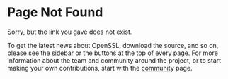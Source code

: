 # Page Not Found

Sorry, but the link you gave does not exist.

To get the latest news about OpenSSL, download the source, and so on, please
see the sidebar or the buttons at the top of every page. For more
information about the team and community around the project, or to start
making your own contributions, start with the [community](/community) page.
